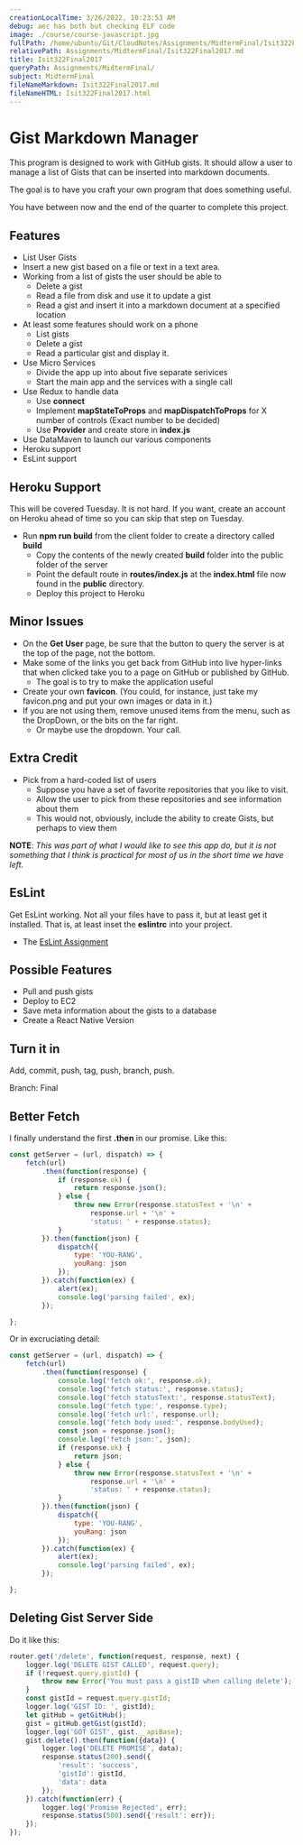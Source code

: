 ```yaml
---
creationLocalTime: 3/26/2022, 10:23:53 AM
debug: aec has both but checking ELF code
image: ./course/course-javascript.jpg
fullPath: /home/ubuntu/Git/CloudNotes/Assignments/MidtermFinal/Isit322Final2017.md
relativePath: Assignments/MidtermFinal/Isit322Final2017.md
title: Isit322Final2017
queryPath: Assignments/MidtermFinal/
subject: MidtermFinal
fileNameMarkdown: Isit322Final2017.md
fileNameHTML: Isit322Final2017.html
---
```



<!-- toc -->
<!-- tocstop -->

# Gist Markdown Manager

This program is designed to work with GitHub gists. It should allow a user to manage a list of Gists that can be inserted into markdown documents.

The goal is to have you craft your own program that does something useful.

You have between now and the end of the quarter to complete this project.

## Features

- List User Gists
- Insert a new gist based on a file or text in a text area.
- Working from a list of gists the user should be able to
  - Delete a gist
  - Read a file from disk and use it to update a gist
  - Read a gist and insert it into a markdown document at a specified location
- At least some features should work on a phone
  - List gists
  - Delete a gist
  - Read a particular gist and display it.
- Use Micro Services
  - Divide the app up into about five separate serivices
  - Start the main app and the services with a single call
- Use Redux to handle data
  - Use **connect**
  - Implement **mapStateToProps** and **mapDispatchToProps** for X number of controls (Exact number to be decided)
  - Use **Provider** and create store in **index.js**
- Use DataMaven to launch our various components
- Heroku support
- EsLint support

## Heroku Support

This will be covered Tuesday. It is not hard. If you want, create an account on Heroku ahead of time so you can skip that step on Tuesday.

- Run **npm run build** from the client folder to create a directory called **build**
  - Copy the contents of the newly created **build** folder into the public folder of the server
  - Point the default route in **routes/index.js** at the **index.html** file now found in the **public** directory.
  - Deploy this project to Heroku

## Minor Issues

- On the **Get User** page, be sure that the button to query the server is at the top of the page, not the bottom.
- Make some of the links you get back from GitHub into live hyper-links that when clicked take you to a page on GitHub or published by GitHub.
  - The goal is to try to make the application useful
- Create your own **favicon**. (You could, for instance, just take my favicon.png and put your own images or data in it.)
- If you are not using them, remove unused items from the menu, such as the DropDown, or the bits on the far right.
  - Or maybe use the dropdown. Your call.

## Extra Credit

- Pick from a hard-coded list of users
  - Suppose you have a set of favorite repositories that you like to visit.
  - Allow the user to pick from these repositories and see information about them
  - This would not, obviously, include the ability to create Gists, but perhaps to view them

**NOTE**: _This was part of what I would like to see this app do, but it is not something that I think is practical for most of us in the short time we have left._

## EsLint

Get EsLint working. Not all your files have to pass it, but at least get it installed. That is, at least inset the **eslintrc** into your project.

- The [EsLint Assignment][eslint]

[eslint]: http://www.ccalvert.net/books/CloudNotes/Assignments/React/ReactEsLint.html

## Possible Features

- Pull and push gists
- Deploy to EC2
- Save meta information about the gists to a database
- Create a React Native Version

## Turn it in

Add, commit, push, tag, push, branch, push.

Branch: Final

## Better Fetch

I finally understand the first **.then** in our promise. Like this:

```javascript
const getServer = (url, dispatch) => {
    fetch(url)
        .then(function(response) {
            if (response.ok) {
                return response.json();
            } else {
                throw new Error(response.statusText + '\n' +
                    response.url + '\n' +
                    'status: ' + response.status);
            }
        }).then(function(json) {
            dispatch({
                type: 'YOU-RANG',
                youRang: json
            });
        }).catch(function(ex) {
            alert(ex);
            console.log('parsing failed', ex);
        });

};
```

Or in excruciating detail:

```javascript
const getServer = (url, dispatch) => {
    fetch(url)
        .then(function(response) {
            console.log('fetch ok:', response.ok);
            console.log('fetch status:', response.status);
            console.log('fetch statusText:', response.statusText);
            console.log('fetch type:', response.type);
            console.log('fetch url:', response.url);
            console.log('fetch body used:', response.bodyUsed);
            const json = response.json();
            console.log('fetch json:', json);
            if (response.ok) {
                return json;
            } else {
                throw new Error(response.statusText + '\n' +
                    response.url + '\n' +
                    'status: ' + response.status);
            }
        }).then(function(json) {
            dispatch({
                type: 'YOU-RANG',
                youRang: json
            });
        }).catch(function(ex) {
            alert(ex);
            console.log('parsing failed', ex);
        });

};
```

## Deleting Gist Server Side

Do it like this:

```javascript
router.get('/delete', function(request, response, next) {
    logger.log('DELETE GIST CALLED', request.query);
    if (!request.query.gistId) {
        throw new Error('You must pass a gistID when calling delete');
    }
    const gistId = request.query.gistId;
    logger.log('GIST ID: ', gistId);
    let gitHub = getGitHub();
    gist = gitHub.getGist(gistId);
    logger.log('GOT GIST', gist.__apiBase);
    gist.delete().then(function({data}) {
        logger.log('DELETE PROMISE', data);
        response.status(200).send({
            'result': 'success',
            'gistId': gistId,
            'data': data
        });
    }).catch(function(err) {
        logger.log('Promise Rejected', err);
        response.status(500).send({'result': err});
    });
});
```
